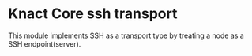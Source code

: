 # Knact Core ssh transport

This module implements SSH as a transport type by treating a node as a SSH endpoint(server).
